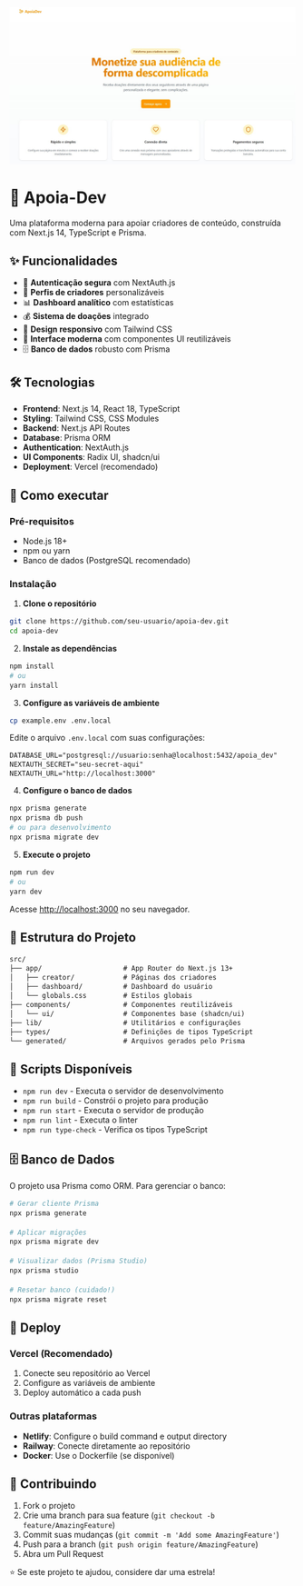 ![Apoia.Dev](public/Img.pnj.jpeg)
# 🚀 Apoia-Dev
Uma plataforma moderna para apoiar criadores de conteúdo, construída com Next.js 14, TypeScript e Prisma.

## ✨ Funcionalidades

- 🔐 **Autenticação segura** com NextAuth.js
- 👤 **Perfis de criadores** personalizáveis
- 📊 **Dashboard analítico** com estatísticas
- 💰 **Sistema de doações** integrado
- 📱 **Design responsivo** com Tailwind CSS
- 🎨 **Interface moderna** com componentes UI reutilizáveis
- 🗄️ **Banco de dados** robusto com Prisma

## 🛠️ Tecnologias

- **Frontend**: Next.js 14, React 18, TypeScript
- **Styling**: Tailwind CSS, CSS Modules
- **Backend**: Next.js API Routes
- **Database**: Prisma ORM
- **Authentication**: NextAuth.js
- **UI Components**: Radix UI, shadcn/ui
- **Deployment**: Vercel (recomendado)

## 🚀 Como executar

### Pré-requisitos

- Node.js 18+ 
- npm ou yarn
- Banco de dados (PostgreSQL recomendado)

### Instalação

1. **Clone o repositório**
```bash
git clone https://github.com/seu-usuario/apoia-dev.git
cd apoia-dev
```

2. **Instale as dependências**
```bash
npm install
# ou
yarn install
```

3. **Configure as variáveis de ambiente**
```bash
cp example.env .env.local
```

Edite o arquivo `.env.local` com suas configurações:
```env
DATABASE_URL="postgresql://usuario:senha@localhost:5432/apoia_dev"
NEXTAUTH_SECRET="seu-secret-aqui"
NEXTAUTH_URL="http://localhost:3000"
```

4. **Configure o banco de dados**
```bash
npx prisma generate
npx prisma db push
# ou para desenvolvimento
npx prisma migrate dev
```

5. **Execute o projeto**
```bash
npm run dev
# ou
yarn dev
```

Acesse [http://localhost:3000](http://localhost:3000) no seu navegador.

## 📁 Estrutura do Projeto

```
src/
├── app/                    # App Router do Next.js 13+
│   ├── creator/            # Páginas dos criadores
│   ├── dashboard/          # Dashboard do usuário
│   └── globals.css         # Estilos globais
├── components/             # Componentes reutilizáveis
│   └── ui/                 # Componentes base (shadcn/ui)
├── lib/                    # Utilitários e configurações
├── types/                  # Definições de tipos TypeScript
└── generated/              # Arquivos gerados pelo Prisma
```

## 🔧 Scripts Disponíveis

- `npm run dev` - Executa o servidor de desenvolvimento
- `npm run build` - Constrói o projeto para produção
- `npm run start` - Executa o servidor de produção
- `npm run lint` - Executa o linter
- `npm run type-check` - Verifica os tipos TypeScript

## 🗄️ Banco de Dados

O projeto usa Prisma como ORM. Para gerenciar o banco:

```bash
# Gerar cliente Prisma
npx prisma generate

# Aplicar migrações
npx prisma migrate dev

# Visualizar dados (Prisma Studio)
npx prisma studio

# Resetar banco (cuidado!)
npx prisma migrate reset
```

## 🚀 Deploy

### Vercel (Recomendado)

1. Conecte seu repositório ao Vercel
2. Configure as variáveis de ambiente
3. Deploy automático a cada push

### Outras plataformas

- **Netlify**: Configure o build command e output directory
- **Railway**: Conecte diretamente ao repositório
- **Docker**: Use o Dockerfile (se disponível)

## 🤝 Contribuindo

1. Fork o projeto
2. Crie uma branch para sua feature (`git checkout -b feature/AmazingFeature`)
3. Commit suas mudanças (`git commit -m 'Add some AmazingFeature'`)
4. Push para a branch (`git push origin feature/AmazingFeature`)
5. Abra um Pull Request

⭐ Se este projeto te ajudou, considere dar uma estrela!